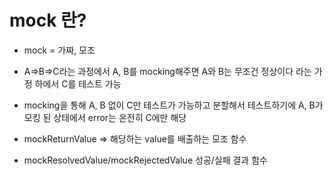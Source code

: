 # mock 란?

- mock = 가짜, 모조

- A=>B=>C라는 과정에서 A, B를 mocking해주면 A와 B는 무조건 정상이다 라는 가정 하에서 C를 테스트 가능

- mocking을 통해 A, B 없이 C만 테스트가 가능하고 분할해서 테스트하기에 A, B가 모킹 된 상태에서 error는 온전히 C에만 해당

- mockReturnValue => 해당하는 value를 배출하는 모조 함수
- mockResolvedValue/mockRejectedValue 성공/실패 결과 함수
